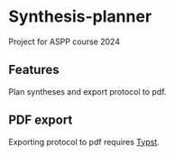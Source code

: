 # Synthesis-planner
Project for ASPP course 2024

## Features
Plan syntheses and export protocol to pdf.

## PDF export
Exporting protocol to pdf requires [Typst](https://github.com/typst/typst).
